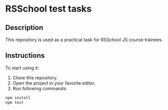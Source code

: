 # RSSchool test tasks

## Description
This repository is used as a practical task for RSSchool JS course trainees.

## Instructions
To start using it:
1. Clone this repository.
2. Open the project in your favorite editor.
3. Run following commands:
```js
npm install
npm test
```
